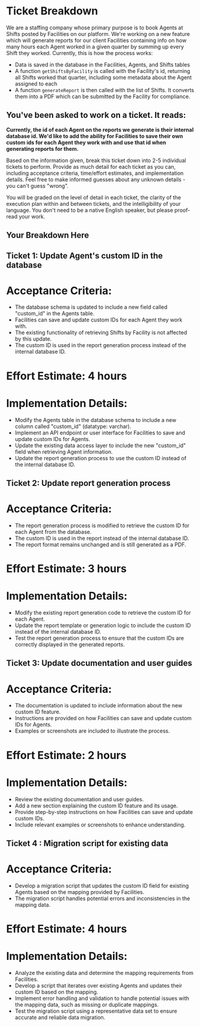 # Ticket Breakdown

We are a staffing company whose primary purpose is to book Agents at Shifts posted by Facilities on our platform. We're working on a new feature which will generate reports for our client Facilities containing info on how many hours each Agent worked in a given quarter by summing up every Shift they worked. Currently, this is how the process works:

-   Data is saved in the database in the Facilities, Agents, and Shifts tables
-   A function `getShiftsByFacility` is called with the Facility's id, returning all Shifts worked that quarter, including some metadata about the Agent assigned to each
-   A function `generateReport` is then called with the list of Shifts. It converts them into a PDF which can be submitted by the Facility for compliance.

## You've been asked to work on a ticket. It reads:

**Currently, the id of each Agent on the reports we generate is their internal database id. We'd like to add the ability for Facilities to save their own custom ids for each Agent they work with and use that id when generating reports for them.**

Based on the information given, break this ticket down into 2-5 individual tickets to perform. Provide as much detail for each ticket as you can, including acceptance criteria, time/effort estimates, and implementation details. Feel free to make informed guesses about any unknown details - you can't guess "wrong".

You will be graded on the level of detail in each ticket, the clarity of the execution plan within and between tickets, and the intelligibility of your language. You don't need to be a native English speaker, but please proof-read your work.

## Your Breakdown Here

## Ticket 1: Update Agent's custom ID in the database

# Acceptance Criteria:

-   The database schema is updated to include a new field called "custom_id" in the Agents table.
-   Facilities can save and update custom IDs for each Agent they work with.
-   The existing functionality of retrieving Shifts by Facility is not affected by this update.
-   The custom ID is used in the report generation process instead of the internal database ID.

# Effort Estimate: 4 hours

# Implementation Details:

-   Modify the Agents table in the database schema to include a new column called "custom_id" (datatype: varchar).
-   Implement an API endpoint or user interface for Facilities to save and update custom IDs for Agents.
-   Update the existing data access layer to include the new "custom_id" field when retrieving Agent information.
-   Update the report generation process to use the custom ID instead of the internal database ID.

## Ticket 2: Update report generation process

# Acceptance Criteria:

-   The report generation process is modified to retrieve the custom ID for each Agent from the database.
-   The custom ID is used in the report instead of the internal database ID.
-   The report format remains unchanged and is still generated as a PDF.

# Effort Estimate: 3 hours

# Implementation Details:

-   Modify the existing report generation code to retrieve the custom ID for each Agent.
-   Update the report template or generation logic to include the custom ID instead of the internal database ID.
-   Test the report generation process to ensure that the custom IDs are correctly displayed in the generated reports.

## Ticket 3: Update documentation and user guides

# Acceptance Criteria:

-   The documentation is updated to include information about the new custom ID feature.
-   Instructions are provided on how Facilities can save and update custom IDs for Agents.
-   Examples or screenshots are included to illustrate the process.

# Effort Estimate: 2 hours

# Implementation Details:

-   Review the existing documentation and user guides.
-   Add a new section explaining the custom ID feature and its usage.
-   Provide step-by-step instructions on how Facilities can save and update custom IDs.
-   Include relevant examples or screenshots to enhance understanding.

## Ticket 4 : Migration script for existing data

# Acceptance Criteria:

-   Develop a migration script that updates the custom ID field for existing Agents based on the mapping provided by Facilities.
-   The migration script handles potential errors and inconsistencies in the mapping data.

# Effort Estimate: 4 hours

# Implementation Details:

-   Analyze the existing data and determine the mapping requirements from Facilities.
-   Develop a script that iterates over existing Agents and updates their custom ID based on the mapping.
-   Implement error handling and validation to handle potential issues with the mapping data, such as missing or duplicate mappings.
-   Test the migration script using a representative data set to ensure accurate and reliable data migration.
